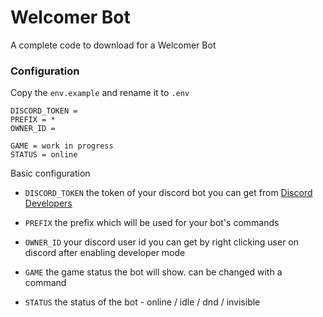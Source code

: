# Welcomer Bot
A complete code to download for a Welcomer Bot
### Configuration
Copy the `env.example` and rename it to `.env`
```env
DISCORD_TOKEN = 
PREFIX = *
OWNER_ID = 

GAME = work in progress
STATUS = online
```
Basic configuration
- `DISCORD_TOKEN` the token of your discord bot you can get from [Discord Developers](https://discord.com/developers/applications)
- `PREFIX` the prefix which will be used for your bot's commands
- `OWNER_ID` your discord user id you can get by right clicking user on discord after enabling developer mode

- `GAME` the game status the bot will show. can be changed with a command
- `STATUS` the status of the bot - online / idle / dnd / invisible


